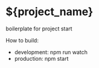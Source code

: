 # ${project_name}

boilerplate for project start

How to build:
- development: npm run watch
- production: npm start
